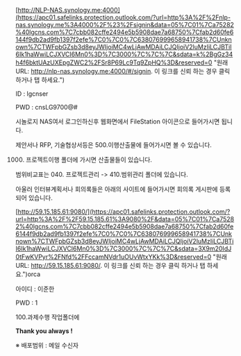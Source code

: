 
[http://NLP-NAS.synology.me:4000](https://apc01.safelinks.protection.outlook.com/?url=http%3A%2F%2Fnlp-nas.synology.me%3A4000%2F%23%2Fsignin&data=05%7C01%7Ca75282%40lgcns.com%7C7cbb082cffe2494e5b5908dae7a68750%7Cfab2d60fe6144f9db2ad9fb1397f2efe%7C0%7C0%7C638076999658941738%7CUnknown%7CTWFpbGZsb3d8eyJWIjoiMC4wLjAwMDAiLCJQIjoiV2luMzIiLCJBTiI6Ik1haWwiLCJXVCI6Mn0%3D%7C3000%7C%7C%7C&sdata=k%2BgGz34h4f6bktUAzUXEpgZWC2%2FSr8P69Lc9Tq9ZpHQ%3D&reserved=0 "원래 URL: http://nlp-nas.synology.me:4000/#/signin. 이 링크를 신뢰 하는 경우 클릭 하거나 탭 하세요.")

  

ID : lgcnser

PWD : cnsLG9700@#

  

시놀로지 NAS여서 로그인하신후 웹화면에서 FileStation 아이콘으로 들어가시면 됩니다.


제안서나 RFP, 기술협상서등은 500.이행산출물에 들어가시면 볼 수 있습니다.

1000. 프로젝트이행 폴더에 가시면 산출물들이 있습니다.

범위비교표는 040. 프로젝트관리 -> 410.범위관리 폴더에 있습니다.

  

아울러 인터뷰계획서나 회의록들은 아래의 사이트에 들어가시면 회의록 게시판에 등록되어 있습니다.

[http://59.15.185.61:9080/](https://apc01.safelinks.protection.outlook.com/?url=http%3A%2F%2F59.15.185.61%3A9080%2F&data=05%7C01%7Ca75282%40lgcns.com%7C7cbb082cffe2494e5b5908dae7a68750%7Cfab2d60fe6144f9db2ad9fb1397f2efe%7C0%7C0%7C638076999658941738%7CUnknown%7CTWFpbGZsb3d8eyJWIjoiMC4wLjAwMDAiLCJQIjoiV2luMzIiLCJBTiI6Ik1haWwiLCJXVCI6Mn0%3D%7C3000%7C%7C%7C&sdata=3X9m20IdJ0tFwKVPyr%2FNfd%2FFccamNVdr1uOUvWtxYKk%3D&reserved=0 "원래 URL: http://59.15.185.61:9080/. 이 링크를 신뢰 하는 경우 클릭 하거나 탭 하세요.")orca 

  

아이디 : 이준한

PWD : 1
  

100.과제수행 작업폴더에

**Thank you always !**        

※ 배포범위 : 메일 수신자 
